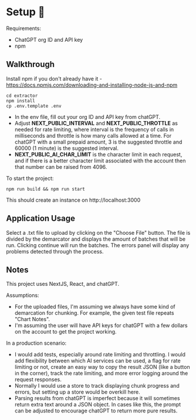 # Setup 👋
Requirements:
- ChatGPT org ID and API key
- npm

## Walkthrough
Install npm if you don't already have it - https://docs.npmjs.com/downloading-and-installing-node-js-and-npm

 ```
cd extractor
npm install
cp .env.template .env
```
- In the env file, fill out your org ID and API key from chatGPT.
- Adjust **NEXT_PUBLIC_INTERVAL** and **NEXT_PUBLIC_THROTTLE** as needed for rate limiting, where interval is the frequency of calls in milliseconds and throttle is how many calls allowed at a time. For chatGPT with a small prepaid amount, 3 is the suggested throttle and 60000 (1 minute) is the suggested interval.
- **NEXT_PUBLIC_AI_CHAR_LIMIT** is the character limit in each request, and if there is a better character limit associated with the account then that number can be raised from 4096.

To start the project:
 ```
npm run build && npm run start
```
This should create an instance on http://localhost:3000

## Application Usage
Select a .txt file to upload by clicking on the "Choose File" button. The file is divided by the demarcator and displays the amount of batches that will be run. Clicking continue will run the batches. The errors panel will display any problems detected through the process.

## Notes
This project uses NextJS, React, and chatGPT.

Assumptions:
- For the uploaded files, I'm assuming we always have some kind of demarcation for chunking. For example, the given test file repeats "Chart Notes".
- I'm assuming the user will have API keys for chatGPT with a few dollars on the account to get the project working.

In a production scenario:
- I would add tests, especially around rate limiting and throttling. I would add flexibility between which AI services can be used, a flag for rate limiting or not, create an easy way to copy the result JSON (like a button in the corner), track the rate limiting, and more error logging around the request responses.
- Normally I would use a store to track displaying chunk progress and errors, but setting up a store would be overkill here.
- Parsing results from chatGPT is imperfect because it will sometimes return extra text around a JSON object. In cases like this, the prompt can be adjusted to encourage chatGPT to return more pure results.